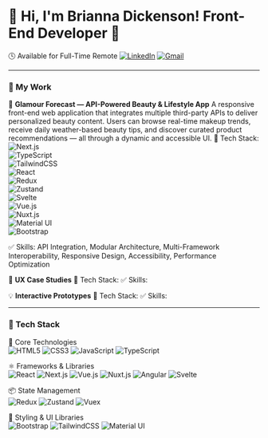 # 🎀 Hi, I'm Brianna Dickenson! **Front-End Developer** 🎀

🕓 Available for Full-Time Remote
[![LinkedIn](https://img.shields.io/badge/-LinkedIn-0077B5?style=flat-square&logo=linkedin&logoColor=white)](https://www.linkedin.com/in/brianna-dickenson-9555515b) [![Gmail](https://img.shields.io/badge/Email%20Me-D14836?style=flat-square&logo=gmail&logoColor=white)](mailto:breyhanadickenson@gmail.com?subject=Interested%20in%20Working%20With%20You)

---
### 🧩 My Work
🎨 **Glamour Forecast — API-Powered Beauty & Lifestyle App**
A responsive front-end web application that integrates multiple third-party APIs to deliver personalized beauty content. Users can browse real-time makeup trends, receive daily weather-based beauty tips, and discover curated product recommendations — all through a dynamic and accessible UI.
🚀 Tech Stack: 
![Next.js](https://img.shields.io/badge/Next.js-000000?style=flat-square&logo=nextdotjs&logoColor=white)  
![TypeScript](https://img.shields.io/badge/TypeScript-3178C6?style=flat-square&logo=typescript&logoColor=white)  
![TailwindCSS](https://img.shields.io/badge/TailwindCSS-38B2AC?style=flat-square&logo=tailwind-css&logoColor=white)  
![React](https://img.shields.io/badge/React-61DAFB?style=flat-square&logo=react&logoColor=black)  
![Redux](https://img.shields.io/badge/Redux-764ABC?style=flat-square&logo=redux&logoColor=white)  
![Zustand](https://img.shields.io/badge/Zustand-000000?style=flat-square&logo=zustand&logoColor=white)  
![Svelte](https://img.shields.io/badge/Svelte-FF3E00?style=flat-square&logo=svelte&logoColor=white)  
![Vue.js](https://img.shields.io/badge/Vue.js-42B883?style=flat-square&logo=vue.js&logoColor=white)  
![Nuxt.js](https://img.shields.io/badge/Nuxt.js-00DC82?style=flat-square&logo=nuxt.js&logoColor=white)  
![Material UI](https://img.shields.io/badge/Material_UI-0081CB?style=flat-square&logo=mui&logoColor=white)  
![Bootstrap](https://img.shields.io/badge/Bootstrap-7952B3?style=flat-square&logo=bootstrap&logoColor=white)

✅ Skills: API Integration, Modular Architecture, Multi-Framework Interoperability, Responsive Design, Accessibility, Performance Optimization

🧭 **UX Case Studies**
🚀 Tech Stack:
✅ Skills: 

💡 **Interactive Prototypes**
🚀 Tech Stack:
✅ Skills: 

---
### 🚀 Tech Stack

🧰 Core Technologies  
![HTML5](https://img.shields.io/badge/HTML5-E34F26?style=flat-square&logo=html5&logoColor=white) 
![CSS3](https://img.shields.io/badge/CSS3-1572B6?style=flat-square&logo=css3&logoColor=white) 
![JavaScript](https://img.shields.io/badge/JavaScript-F7DF1E?style=flat-square&logo=javascript&logoColor=black) 
![TypeScript](https://img.shields.io/badge/-TypeScript-3178C6?style=flat-square&logo=typescript&logoColor=white)  

⚛️ Frameworks & Libraries  
![React](https://img.shields.io/badge/-React-61DAFB?style=flat-square&logo=react&logoColor=black) 
![Next.js](https://img.shields.io/badge/-Next.js-000?style=flat-square&logo=nextdotjs&logoColor=white) 
![Vue.js](https://img.shields.io/badge/-Vue.js-42B883?style=flat-square&logo=vue.js&logoColor=white) 
![Nuxt.js](https://img.shields.io/badge/Nuxt.js-00DC82?style=flat-square&logo=nuxt.js&logoColor=white) 
![Angular](https://img.shields.io/badge/Angular-DD0031?style=flat-square&logo=angular&logoColor=white) 
![Svelte](https://img.shields.io/badge/Svelte-FF3E00?style=flat-square&logo=svelte&logoColor=white)  

📦 State Management  
![Redux](https://img.shields.io/badge/Redux-764ABC?style=flat-square&logo=redux&logoColor=white) 
![Zustand](https://img.shields.io/badge/Zustand-000000?style=flat-square&logo=zustand&logoColor=white) 
![Vuex](https://img.shields.io/badge/Vuex-4FC08D?style=flat-square&logo=vue.js&logoColor=white)  

🎨 Styling & UI Libraries  
![Bootstrap](https://img.shields.io/badge/Bootstrap-7952B3?style=flat-square&logo=bootstrap&logoColor=white) 
![TailwindCSS](https://img.shields.io/badge/-Tailwind-38B2AC?style=flat-square&logo=tailwind-css&logoColor=white) 
![Material UI](https://img.shields.io/badge/-MaterialUI-0081CB?style=flat-square&logo=mui&logoColor=white)
